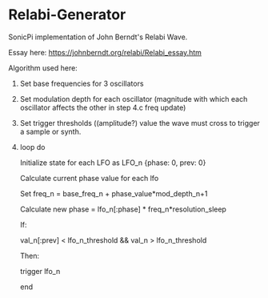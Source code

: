 # Relabi-Generator
SonicPi implementation of John Berndt's Relabi Wave. 

Essay here: https://johnberndt.org/relabi/Relabi_essay.htm

Algorithm used here:

1. Set base frequencies for 3 oscillators
2. Set modulation depth for each oscillator (magnitude with which each oscillator affects the other in step 4.c freq update)
3. Set trigger thresholds ((amplitude?) value the wave must cross to trigger a sample or synth.
4. loop do


    Initialize state for each LFO as LFO_n {phase: 0, prev: 0}

   
    Calculate current phase value for each lfo

   
    Set freq_n = base_freq_n + phase_value*mod_depth_n+1

   
    Calculate new phase = lfo_n[:phase] * freq_n*resolution_sleep

   
    If:

      val_n[:prev] < lfo_n_threshold && val_n > lfo_n_threshold

   
    Then:
   
      trigger lfo_n

   
   end

